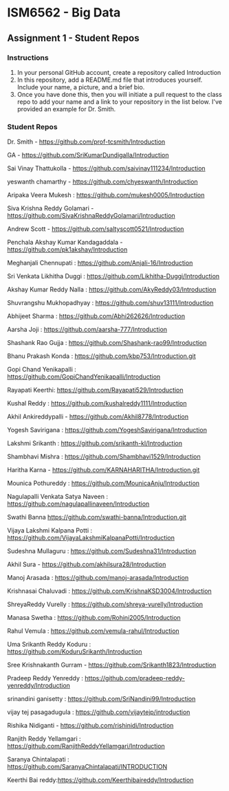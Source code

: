 # ISM6562 - Big Data

## Assignment 1 - Student Repos

### Instructions

1. In your personal GitHub account, create a repository called Introduction
2. In this repository, add a README.md file that introduces yourself. Include your name, a picture, and a brief bio.
3. Once you have done this, then you will initiate a pull request to the class repo to add your name and a link to your repository in the list below. I've provided an example for Dr. Smith. 


### Student Repos

Dr. Smith - https://github.com/prof-tcsmith/Introduction

GA - https://github.com/SriKumarDundigalla/Introduction

Sai Vinay Thattukolla - https://github.com/saivinay111234/Introduction

yeswanth chamarthy - https://github.com/chyeswanth/Introduction

Aripaka Veera Mukesh : https://github.com/mukesh0005/Introduction

Siva Krishna Reddy Golamari - https://github.com/SivaKrishnaReddyGolamari/Introduction

Andrew Scott - https://github.com/saltyscott0521/Introduction

Penchala Akshay Kumar Kandagaddala - https://github.com/pk1akshay/Introduction

Meghanjali Chennupati : https://github.com/Anjali-16/Introduction

Sri Venkata Likhitha Duggi : https://github.com/Likhitha-Duggi/Introduction

Akshay Kumar Reddy Nalla : https://github.com/AkyReddy03/Introduction

Shuvrangshu Mukhopadhyay : https://github.com/shuv13111/Introduction

Abhijeet Sharma : https://github.com/Abhi262626/Introduction

Aarsha Joji : https://github.com/aarsha-777/Introduction

Shashank Rao Gujja : https://github.com/Shashank-rao99/Introduction

Bhanu Prakash Konda :   https://github.com/kbp753/Introduction.git

Gopi Chand Yenikapalli : https://github.com/GopiChandYenikapalli/Introduction

Rayapati Keerthi: https://github.com/Rayapati529/Introduction

Kushal Reddy : https://github.com/kushalreddy1111/Introduction

Akhil Ankireddypalli - https://github.com/Akhil8778/Introduction

Yogesh Savirigana : https://github.com/YogeshSavirigana/Introduction

Lakshmi Srikanth : https://github.com/srikanth-kl/Introduction

Shambhavi Mishra : https://github.com/Shambhavi1529/Introduction

Haritha Karna - https://github.com/KARNAHARITHA/Introduction.git

Mounica Pothureddy : https://github.com/MounicaAnju/Introduction

Nagulapalli Venkata Satya Naveen : https://github.com/nagulapallinaveen/Introduction

Swathi Banna https://github.com/swathi-banna/Introduction.git

Vijaya Lakshmi Kalpana Potti : https://github.com/VijayaLakshmiKalpanaPotti/Introduction

Sudeshna Mullaguru : https://github.com/Sudeshna31/Introduction

Akhil Sura - https://github.com/akhilsura28/Introduction

Manoj Arasada : https://github.com/manoj-arasada/Introduction

Krishnasai Chaluvadi : https://github.com/KrishnaKSD3004/Introduction

ShreyaReddy Vurelly : https://github.com/shreya-vurelly/Introduction

Manasa Swetha : https://github.com/Rohini2005/Introduction

Rahul Vemula : https://github.com/vemula-rahul/Introduction

Uma Srikanth Reddy Koduru : https://github.com/KoduruSrikanth/Introduction

Sree Krishnakanth Gurram - https://github.com/Srikanth1823/Introduction

Pradeep Reddy Yenreddy : https://github.com/pradeep-reddy-yenreddy/Introduction

srinandini ganisetty : https://github.com/SriNandini99/Introduction

vijay tej pasagadugula : https://github.com/vijaytejp/introduction

Rishika Nidiganti - https://github.com/rishinidi/Introduction

Ranjith Reddy Yellamgari : https://github.com/RanjithReddyYellamgari/Introduction

Saranya Chintalapati : https://github.com/SaranyaChintalapati/INTRODUCTION

Keerthi Bai reddy:https://github.com/Keerthibaireddy/Introduction
